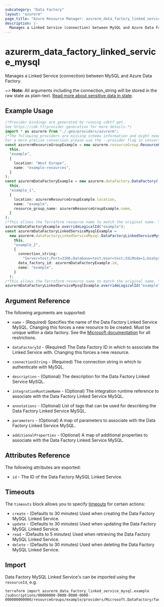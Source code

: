 ```yaml
---
subcategory: "Data Factory"
layout: "azurerm"
page_title: "Azure Resource Manager: azurerm_data_factory_linked_service_mysql"
description: |-
  Manages a Linked Service (connection) between MySQL and Azure Data Factory.
---
```


# azurerm\_data\_factory\_linked\_service\_mysql

Manages a Linked Service (connection) between MySQL and Azure Data Factory.

\~> **Note:** All arguments including the connection\_string will be stored in the raw state as plain-text. [Read more about sensitive data in state](/docs/state/sensitive-data.html).

## Example Usage

```typescript
/*Provider bindings are generated by running cdktf get.
See https://cdk.tf/provider-generation for more details.*/
import * as azurerm from "./.gen/providers/azurerm";
/*The following providers are missing schema information and might need manual adjustments to synthesize correctly: azurerm.
For a more precise conversion please use the --provider flag in convert.*/
const azurermResourceGroupExample = new azurerm.resourceGroup.ResourceGroup(
  this,
  "example",
  {
    location: "West Europe",
    name: "example-resources",
  }
);
const azurermDataFactoryExample = new azurerm.dataFactory.DataFactory(
  this,
  "example_1",
  {
    location: azurermResourceGroupExample.location,
    name: "example",
    resource_group_name: azurermResourceGroupExample.name,
  }
);
/*This allows the Terraform resource name to match the original name. You can remove the call if you don't need them to match.*/
azurermDataFactoryExample.overrideLogicalId("example");
const azurermDataFactoryLinkedServiceMysqlExample =
  new azurerm.dataFactoryLinkedServiceMysql.DataFactoryLinkedServiceMysql(
    this,
    "example_2",
    {
      connection_string:
        "Server=test;Port=3306;Database=test;User=test;SSLMode=1;UseSystemTrustStore=0;Password=test",
      data_factory_id: azurermDataFactoryExample.id,
      name: "example",
    }
  );
/*This allows the Terraform resource name to match the original name. You can remove the call if you don't need them to match.*/
azurermDataFactoryLinkedServiceMysqlExample.overrideLogicalId("example");

```

## Argument Reference

The following arguments are supported:

*   `name` - (Required) Specifies the name of the Data Factory Linked Service MySQL. Changing this forces a new resource to be created. Must be unique within a data factory. See the [Microsoft documentation](https://docs.microsoft.com/azure/data-factory/naming-rules) for all restrictions.

*   `dataFactoryId` - (Required) The Data Factory ID in which to associate the Linked Service with. Changing this forces a new resource.

*   `connectionString` - (Required) The connection string in which to authenticate with MySQL.

*   `description` - (Optional) The description for the Data Factory Linked Service MySQL.

*   `integrationRuntimeName` - (Optional) The integration runtime reference to associate with the Data Factory Linked Service MySQL.

*   `annotations` - (Optional) List of tags that can be used for describing the Data Factory Linked Service MySQL.

*   `parameters` - (Optional) A map of parameters to associate with the Data Factory Linked Service MySQL.

*   `additionalProperties` - (Optional) A map of additional properties to associate with the Data Factory Linked Service MySQL.

## Attributes Reference

The following attributes are exported:

* `id` - The ID of the Data Factory MySQL Linked Service.

## Timeouts

The `timeouts` block allows you to specify [timeouts](https://www.terraform.io/language/resources/syntax#operation-timeouts) for certain actions:

* `create` - (Defaults to 30 minutes) Used when creating the Data Factory MySQL Linked Service.
* `update` - (Defaults to 30 minutes) Used when updating the Data Factory MySQL Linked Service.
* `read` - (Defaults to 5 minutes) Used when retrieving the Data Factory MySQL Linked Service.
* `delete` - (Defaults to 30 minutes) Used when deleting the Data Factory MySQL Linked Service.

## Import

Data Factory MySQL Linked Service's can be imported using the `resourceId`, e.g.

```shell
terraform import azurerm_data_factory_linked_service_mysql.example /subscriptions/00000000-0000-0000-0000-000000000000/resourceGroups/example/providers/Microsoft.DataFactory/factories/example/linkedservices/example
```
